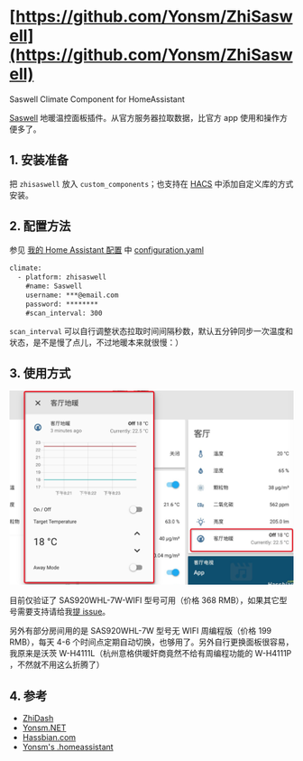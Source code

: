 # [https://github.com/Yonsm/ZhiSaswell](https://github.com/Yonsm/ZhiSaswell)

Saswell Climate Component for HomeAssistant

[Saswell](https://www.saswell.com/) 地暖温控面板插件。从官方服务器拉取数据，比官方 app 使用和操作方便多了。

## 1. 安装准备

把 `zhisaswell` 放入 `custom_components`；也支持在 [HACS](https://hacs.xyz/) 中添加自定义库的方式安装。

## 2. 配置方法

参见 [我的 Home Assistant 配置](https://github.com/Yonsm/.homeassistant) 中 [configuration.yaml](https://github.com/Yonsm/.homeassistant/blob/main/configuration.yaml)

```
climate:
  - platform: zhisaswell
    #name: Saswell
    username: ***@email.com
    password: ********
    #scan_interval: 300
```

`scan_interval` 可以自行调整状态拉取时间间隔秒数，默认五分钟同步一次温度和状态，是不是慢了点儿，不过地暖本来就很慢：）

## 3. 使用方式

![PREVIEW](https://github.com/Yonsm/ZhiSaswell/blob/main/PREVIEW.png)

目前仅验证了 SAS920WHL-7W-WIFI 型号可用（价格 368 RMB），如果其它型号需要支持请给我[提 issue](https://github.com/Yonsm/ZhiSaswell/issues)。

另外有部分房间用的是 SAS920WHL-7W 型号无 WIFI 周编程版（价格 199 RMB），每天 4-6 个时间点定期自动切换，也够用了。另外自行更换面板很容易，我原来是沃茨 W-H4111L（杭州意格供暖奸商竟然不给有周编程功能的 W-H4111P ，不然就不用这么折腾了）

## 4. 参考

- [ZhiDash](https://github.com/Yonsm/ZhiDash)
- [Yonsm.NET](https://yonsm.github.io/saswell)
- [Hassbian.com](https://bbs.hassbian.com/thread-3387-1-1.html)
- [Yonsm's .homeassistant](https://github.com/Yonsm/.homeassistant)
